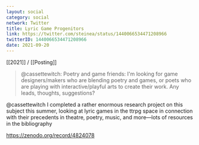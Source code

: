 ```yaml
---
layout: social
category: social
network: Twitter
title: Lyric Game Progenitors
link: https://twitter.com/steinea/status/1440066534471208966
twitterID: 1440066534471208966
date: 2021-09-20
---
```


[[2021]] / [[Posting]]

> @cassettewitch: Poetry and game friends: I'm looking for game designers/makers who are blending poetry and games, or poets who are playing with interactive/playful arts to create their work. Any leads, thoughts, suggestions?

@cassettewitch I completed a rather enormous research project on this subject this summer, looking at lyric games in the ttrpg space in connection with their precedents in theatre, poetry, music, and more—lots of resources in the bibliography

<https://zenodo.org/record/4824078>
